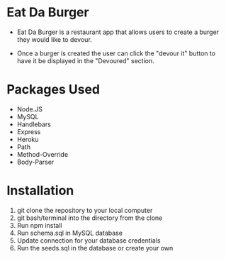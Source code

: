 # Eat Da Burger

- Eat Da Burger is a restaurant app that allows users to create a burger they would like to devour.

- Once a burger is created the user can click the "devour it" button to have it be displayed in the "Devoured" section.

# Packages Used
- Node.JS
- MySQL
- Handlebars
- Express
- Heroku
- Path
- Method-Override
- Body-Parser

# Installation
1. git clone the repository to your local computer
2. git bash/terminal into the directory from the clone
3. Run npm install
4. Run schema.sql in MySQL database
5. Update connection for your database credentials
6. Run the seeds.sql in the database or create your own